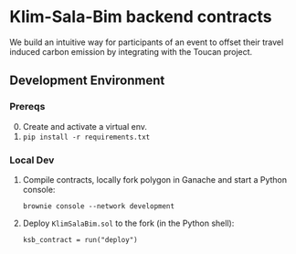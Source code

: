 # Klim-Sala-Bim backend contracts

We build an intuitive way for participants of an event to offset their travel induced carbon emission by integrating with the Toucan project.

## Development Environment

### Prereqs

0. Create and activate a virtual env.
1. `pip install -r requirements.txt`

### Local Dev

1. Compile contracts, locally fork polygon in Ganache and start a Python console:
   ```
   brownie console --network development
   ```
2. Deploy `KlimSalaBim.sol` to the fork (in the Python shell):
   ```
   ksb_contract = run("deploy")
   ```
